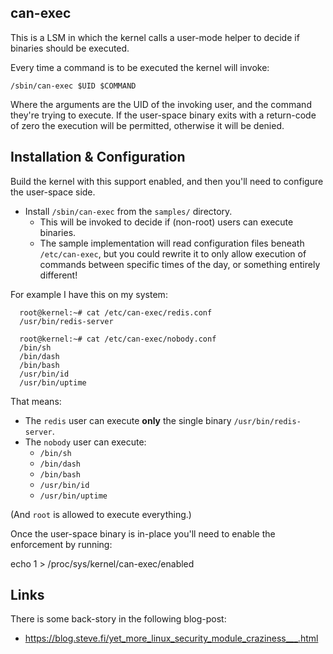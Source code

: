 can-exec
--------

This is a LSM in which the kernel calls a user-mode helper to decide
if binaries should be executed.

Every time a command is to be executed the kernel will invoke:

    /sbin/can-exec $UID $COMMAND

Where the arguments are the UID of the invoking user, and the command
they're trying to execute.  If the user-space binary exits with a return-code
of zero the execution will be permitted, otherwise it will be denied.



Installation & Configuration
----------------------------

Build the kernel with this support enabled, and then you'll need to
configure the user-space side.

* Install `/sbin/can-exec` from the `samples/` directory.
   * This will be invoked to decide if (non-root) users can execute binaries.
   * The sample implementation will read configuration files beneath `/etc/can-exec`, but you could rewrite it to only allow execution of commands between specific times of the day, or something entirely different!

For example I have this on my system:

      root@kernel:~# cat /etc/can-exec/redis.conf
      /usr/bin/redis-server

      root@kernel:~# cat /etc/can-exec/nobody.conf
      /bin/sh
      /bin/dash
      /bin/bash
      /usr/bin/id
      /usr/bin/uptime

That means:

* The `redis` user can execute __only__ the single binary `/usr/bin/redis-server`.
* The `nobody` user can execute:
   * `/bin/sh`
   * `/bin/dash`
   * `/bin/bash`
   * `/usr/bin/id`
   * `/usr/bin/uptime`

(And `root` is allowed to execute everything.)

Once the user-space binary is in-place you'll need to enable the enforcement
by running:

   echo 1 > /proc/sys/kernel/can-exec/enabled


Links
-----

There is some back-story in the following blog-post:

* https://blog.steve.fi/yet_more_linux_security_module_craziness___.html
